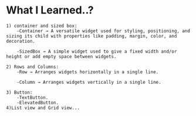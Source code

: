 # What I Learned..?
    1) container and sized box:
        -Container → A versatile widget used for styling, positioning, and sizing its child with properties like padding, margin, color, and decoration.

        -SizedBox → A simple widget used to give a fixed width and/or height or add empty space between widgets.
    
    2) Rows and Columns:
        -Row → Arranges widgets horizontally in a single line.

        -Column → Arranges widgets vertically in a single line.
    
    3) Button:
        -TextButton.
        -ElevatedButton.
    4)List view and Grid view...